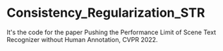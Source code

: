 # Consistency_Regularization_STR
It's the code for the paper Pushing the Performance Limit of Scene Text Recognizer without Human Annotation, CVPR 2022.


